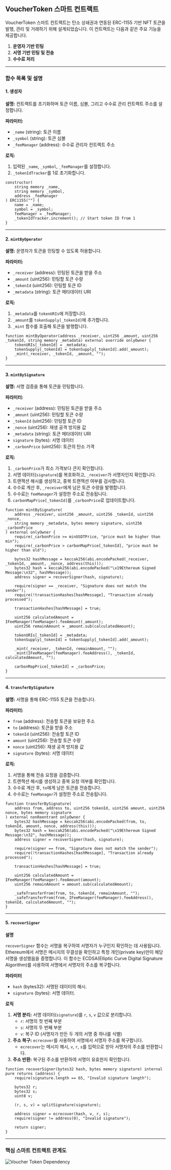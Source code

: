 ## **VoucherToken 스마트 컨트랙트**

VoucherToken 스마트 컨트랙트는 탄소 상쇄권과 연동된 ERC-1155 기반 NFT 토큰을 발행, 관리 및 거래하기 위해 설계되었습니다. 이 컨트랙트는 다음과 같은 주요 기능을 제공합니다.

1. **운영자 기반 민팅**
2. **서명 기반 민팅 및 전송**
3. **수수료 처리**

------

### **함수 목록 및 설명**

#### **1. 생성자**

**설명:** 컨트랙트를 초기화하며 토큰 이름, 심볼, 그리고 수수료 관리 컨트랙트 주소를 설정합니다.

 **파라미터:**

- `_name` (string): 토큰 이름
- `_symbol` (string): 토큰 심볼
- `_feeManager` (address): 수수료 관리자 컨트랙트 주소

**로직:**

1. 입력된 `_name`, `_symbol`, `_feeManager`를 설정합니다.
2. `_tokenIdTracker`를 1로 초기화합니다.

```solidity
constructor(
    string memory _name,
    string memory _symbol,
    address _feeManager
) ERC1155("") {
    name = _name;
    symbol = _symbol;
    feeManager = _feeManager;
    _tokenIdTracker.increment(); // Start token ID from 1
}
```

------

#### **2. `mintByOperator`**

**설명:** 운영자가 토큰을 민팅할 수 있도록 허용합니다.

 **파라미터:**

- `_receiver` (address): 민팅된 토큰을 받을 주소
- `_amount` (uint256): 민팅할 토큰 수량
- `_tokenId` (uint256): 민팅할 토큰 ID
- `_metadata` (string): 토큰 메타데이터 URI

**로직:**

1. `_metadata`를 `tokenURIs`에 저장합니다.
2. `_amount`를 `tokenSupply[_tokenId]`에 추가합니다.
3. `_mint` 함수를 호출해 토큰을 발행합니다.

```solidity
function mintByOperator(address _receiver, uint256 _amount, uint256 _tokenId, string memory _metadata) external override onlyOwner {
    tokenURIs[_tokenId] = _metadata;
    tokenSupply[_tokenId] = tokenSupply[_tokenId].add(_amount);
    _mint(_receiver, _tokenId, _amount, "");
}
```

------

#### **3. `mintBySignature`**

**설명:** 서명 검증을 통해 토큰을 민팅합니다.

 **파라미터:**

- `_receiver` (address): 민팅된 토큰을 받을 주소
- `_amount` (uint256): 민팅할 토큰 수량
- `_tokenId` (uint256): 민팅할 토큰 ID
- `_nonce` (uint256): 재생 공격 방지용 값
- `_metadata` (string): 토큰 메타데이터 URI
- `signature` (bytes): 서명 데이터
- `_carbonPrice` (uint256): 토큰의 탄소 가격

**로직:**

1. `_carbonPrice`가 최소 가격보다 큰지 확인합니다.
2. 서명 데이터(`signature`)를 복호화하고, `_receiver`가 서명자인지 확인합니다.
3. 트랜잭션 해시를 생성하고, 중복 트랜잭션 여부를 검사합니다.
4. 수수료 계산 후, `_receiver`에게 남은 토큰 수량을 발행합니다.
5. 수수료는 `feeManager`가 설정한 주소로 전송됩니다.
6. `carbonMapPrice[_tokenId]`를 `_carbonPrice`로 업데이트합니다.

```solidity
function mintBySignature(
    address _receiver, uint256 _amount, uint256 _tokenId, uint256 _nonce,
    string memory _metadata, bytes memory signature, uint256 _carbonPrice
) external onlyOwner {
    require(_carbonPrice >= minUSDTPrice, "price must be higher than min");
    require(_carbonPrice > carbonMapPrice[_tokenId], "price must be higher than old");

    bytes32 hashMessage = keccak256(abi.encodePacked(_receiver, _tokenId, _amount, _nonce, address(this)));
    bytes32 hash = keccak256(abi.encodePacked("\x19Ethereum Signed Message:\n32", hashMessage));
    address signer = recoverSigner(hash, signature);

    require(signer == _receiver, "Signature does not match the sender");
    require(!transactionHashes[hashMessage], "Transaction already processed");

    transactionHashes[hashMessage] = true;

    uint256 calculatedAmount = IFeeManager(feeManager).feeAmount(_amount);
    uint256 remainAmount = _amount.sub(calculatedAmount);

    tokenURIs[_tokenId] = _metadata;
    tokenSupply[_tokenId] = tokenSupply[_tokenId].add(_amount);

    _mint(_receiver, _tokenId, remainAmount, "");
    _mint(IFeeManager(feeManager).feeAddress(), _tokenId, calculatedAmount, "");

    carbonMapPrice[_tokenId] = _carbonPrice;
}
```

------

#### **4. `transferBySignature`**

**설명:** 서명을 통해 ERC-1155 토큰을 전송합니다.

 **파라미터:**

- `from` (address): 전송할 토큰을 보유한 주소
- `to` (address): 토큰을 받을 주소
- `tokenId` (uint256): 전송할 토큰 ID
- `amount` (uint256): 전송할 토큰 수량
- `nonce` (uint256): 재생 공격 방지용 값
- `signature` (bytes): 서명 데이터

**로직:**

1. 서명을 통해 전송 요청을 검증합니다.
2. 트랜잭션 해시를 생성하고 중복 요청 여부를 확인합니다.
3. 수수료 계산 후, `to`에게 남은 토큰을 전송합니다.
4. 수수료는 `feeManager`가 설정한 주소로 전송됩니다.

```solidity
function transferBySignature(
    address from, address to, uint256 tokenId, uint256 amount, uint256 nonce, bytes memory signature
) external nonReentrant onlyOwner {
    bytes32 hashMessage = keccak256(abi.encodePacked(from, to, tokenId, amount, nonce, address(this)));
    bytes32 hash = keccak256(abi.encodePacked("\x19Ethereum Signed Message:\n32", hashMessage));
    address signer = recoverSigner(hash, signature);

    require(signer == from, "Signature does not match the sender");
    require(!transactionHashes[hashMessage], "Transaction already processed");

    transactionHashes[hashMessage] = true;

    uint256 calculatedAmount = IFeeManager(feeManager).feeAmount(amount);
    uint256 remainAmount = amount.sub(calculatedAmount);

    _safeTransferFrom(from, to, tokenId, remainAmount, "");
    _safeTransferFrom(from, IFeeManager(feeManager).feeAddress(), tokenId, calculatedAmount, "");
}
```

---

#### 5. `recoverSigner`

**설명**

`recoverSigner` 함수는 서명을 복구하여 서명자가 누구인지 확인하는 데 사용됩니다.
Ethereum에서 서명은 메시지의 무결성을 확인하고 특정 개인(private key)만이 해당 서명을 생성했음을 증명합니다.
이 함수는 ECDSA(Elliptic Curve Digital Signature Algorithm)를 사용하여 서명에서 서명자의 주소를 복구합니다.

**파라미터**

- `hash`  (bytes32): 서명된 데이터의 해시.
- `signature` (bytes): 서명 데이터.

**로직**

1. **서명 분리:**
   서명 데이터(`signature`)를 `r`, `s`, `v` 값으로 분리합니다.
   - `r`: 서명의 첫 번째 부분
   - `s`: 서명의 두 번째 부분
   - `v`: 복구 ID (서명자가 만든 두 개의 서명 중 하나를 식별)
2. **주소 복구:**
   `ecrecover`를 사용하여 서명에서 서명자 주소를 복구합니다.
   - `ecrecover`는 메시지 해시, `v`, `r`, `s`를 입력으로 받아 서명자의 주소를 반환합니다.
3. **주소 반환:**
   복구된 주소를 반환하여 서명이 유효한지 확인합니다.

```solidity
function recoverSigner(bytes32 hash, bytes memory signature) internal pure returns (address) {
    require(signature.length == 65, "Invalid signature length");

    bytes32 r;
    bytes32 s;
    uint8 v;

    (r, s, v) = splitSignature(signature);

    address signer = ecrecover(hash, v, r, s);
    require(signer != address(0), "Invalid signature");

    return signer;
}
```

------

### 핵심 스마트 컨트랙트 관계도

![Voucher Token Dependency](https://github.com/user-attachments/assets/8dc8e41d-0d3c-4700-b7a8-ce3d8003e721)
